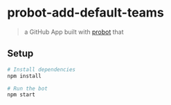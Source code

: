 # probot-add-default-teams

> a GitHub App built with [probot](https://github.com/probot/probot) that 

## Setup

```sh
# Install dependencies
npm install

# Run the bot
npm start
```
